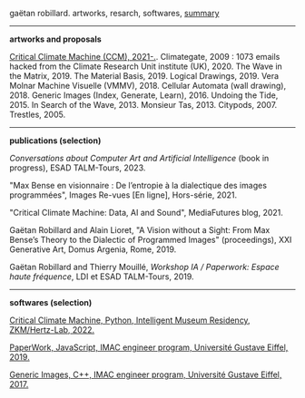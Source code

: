 gaëtan robillard. artworks, resarch, softwares, [summary](summary.md)

-----------------

**artworks and proposals**

[Critical Climate Machine (CCM), 2021-.](ccm.md). Climategate, 2009 : 1073 emails hacked from the Climate Research Unit institute (UK), 2020. The Wave in the Matrix, 2019. The Material Basis, 2019. Logical Drawings, 2019. Vera Molnar Machine Visuelle (VMMV), 2018. Cellular Automata (wall drawing), 2018. Generic Images (Index, Generate, Learn), 2016. Undoing the Tide, 2015. In Search of the Wave, 2013. Monsieur Tas, 2013. Citypods, 2007. Trestles, 2005.

-----------------

**publications (selection)**

*Conversations about Computer Art and Artificial Intelligence* (book in progress), ESAD TALM-Tours, 2023.

"Max Bense en visionnaire : De l’entropie à la dialectique des images programmées", Images Re-vues [En ligne], Hors-série, 2021.

"Critical Climate Machine: Data, AI and Sound", MediaFutures blog, 2021.

Gaëtan Robillard and Alain Lioret, "A Vision without a Sight: From Max Bense’s Theory to the Dialectic of Programmed Images" (proceedings), XXI Generative Art, Domus Argenia, Rome, 2019.

Gaëtan Robillard and Thierry Mouillé, *Workshop IA / Paperwork: Espace haute fréquence*, LDI et ESAD TALM-Tours, 2019.

-----------------

**softwares (selection)**

[Critical Climate Machine, Python, Intelligent Museum Residency, ZKM/Hertz-Lab, 2022.](https://git.zkm.de/Hertz-Lab/Research/intelligent-museum/residencies/gaetan-robillard/critical-climate-machine)

[PaperWork, JavaScript, IMAC engineer program, Université Gustave Eiffel, 2019.](https://github.com/robillardstudio/Paperwork)

[Generic Images, C++, IMAC engineer program, Université Gustave Eiffel, 2017.](https://github.com/robillardstudio/Images-Generiques)


